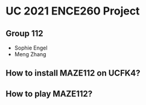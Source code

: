 # UC 2021 ENCE260 Project

## Group 112
* Sophie Engel
* Meng Zhang

## How to install MAZE112 on UCFK4?


## How to play MAZE112?
